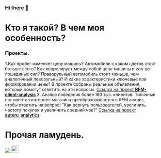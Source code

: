 ### Hi there 👋

# Кто я такой? В чем моя особенность?

### Проекты.
1.Как пробег изменяет цену машины? Автомобили с каким цветов стоят больше всего? Как коррелирует между собой цена машины и кол-во лошадиных сил? Праворульный автомобиль стоит меньше, чем аналогичный леворульный? И какие характеристики ключевые при формировании цены? В проекте собраны реальные объявления, который помогут ответить на эти вопросы. <a href="https://github.com/ArthurBodrov/RFM-client-analysis">Ссылка на проект **RFM-client-analysis**<a/>
2. Анализ поведения более 160 тыс. клиентов. Типичный лог ивентов интернет-магазина преобразовывается в RFM анализ, чтобы ответить на вопрос: "Как вернуть пользователей, увеличить частоту покупок и увеличить средний чек?" <a href="https://github.com/ArthurBodrov/autoru_analytics">Ссылка на проект **autoru_analytics**<a/>

# Прочая ламудень.
<a href="https://www.codewars.com/users/ArthurBodrov"><img src="https://www.codewars.com/users/ArthurBodrov/badges/large"/><a/>
  <a href="https://www.linkedin.com/in/arthur-bodrov-2051b2183/"><img src="https://www.flaticon.com/svg/static/icons/svg/174/174857.svg" width="24" height="24"/></a>
